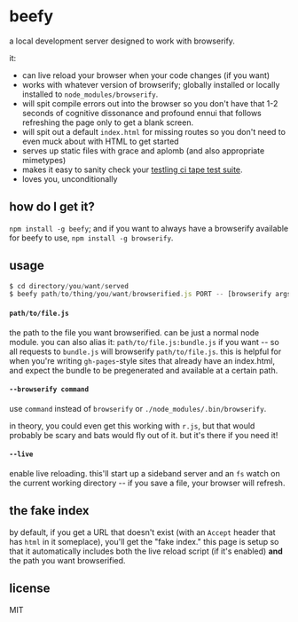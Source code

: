 # beefy

a local development server designed to work with browserify.

it:

* can live reload your browser when your code changes (if you want)
* works with whatever version of browserify; globally installed or 
  locally installed to `node_modules/browserify`.
* will spit compile errors out into the browser so you don't have that
  1-2 seconds of cognitive dissonance and profound ennui that follows
  refreshing the page only to get a blank screen.
* will spit out a default `index.html` for missing routes so you don't
  need to even muck about with HTML to get started
* serves up static files with grace and aplomb (and also appropriate
  mimetypes)
* makes it easy to sanity check your [testling ci tape test suite](http://npm.im/tape/).
* loves you, unconditionally

## how do I get it?

`npm install -g beefy`; and if you want to always have a browserify available
for beefy to use, `npm install -g browserify`.

## usage

```javascript
$ cd directory/you/want/served
$ beefy path/to/thing/you/want/browserified.js PORT -- [browserify args]
```

#### `path/to/file.js`

the path to the file you want browserified. can be just a normal node module.
you can also alias it: `path/to/file.js:bundle.js` if you want -- so all requests
to `bundle.js` will browserify `path/to/file.js`. this is helpful for when you're
writing `gh-pages`-style sites that already have an index.html, and expect the
bundle to be pregenerated and available at a certain path.

#### `--browserify command`

use `command` instead of `browserify` or `./node_modules/.bin/browserify`.

in theory, you could even get this working with `r.js`, but that would probably
be scary and bats would fly out of it. but it's there if you need it!

#### `--live`

enable live reloading. this'll start up a sideband server and an `fs` watch on
the current working directory -- if you save a file, your browser will refresh.

## the fake index

by default, if you get a URL that doesn't exist (with an `Accept` header that has `html` in it someplace), you'll get the "fake index." this page is setup so that
it automatically includes both the live reload script (if it's enabled) **and** the
path you want browserified. 

## license

MIT

